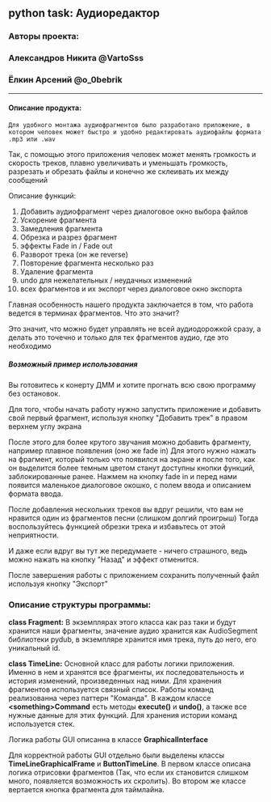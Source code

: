 ## **python task: Аудиоредактор**
### **Авторы проекта:**
### Александров Никита @VartoSss
### Ёлкин Арсений @o_0bebrik

***
#### Описание продукта:
    Для удобного монтажа аудиофрагментов было разработано приложение, в котором человек может быстро и удобно редактировать аудиофайлы формата .mp3 или .wav
Так, с помощью этого приложения человек может менять громкость и скорость треков, плавно увеличивать и уменьшать громкость, разрезать и обрезать файлы и конечно же склеивать их между сообщений

Описание функций:

1. Добавить аудиофрагмент через диалоговое окно выбора файлов
2. Ускорение фрагмента
3. Замедления фрагмента
4. Обрезка и разрез фрагмент
5. эффекты Fade in / Fade out
6. Разворот трека (он же reverse)
7. Повторение фрагмента несколько раз
8. Удаление фрагмента
9. undo для нежелательных / неудачных изменений
10. всех фрагментов и их экспорт через диалоговое окно экспорта

Главная особенность нашего продукта заключается в том, что работа ведется в терминах фрагментов. Что это значит?

Это значит, что можно будет управлять не всей аудиодорожкой сразу, а делать это точечно и только для тех фрагментов аудио, где это необходимо

##### Возможный пример использования

Вы готовитесь к конерту ДММ и хотите прогнать всю свою программу без остановок.

Для того, чтобы начать работу нужно запустить приложение и добавить свой первый фрагмент, используя кнопку "Добавить трек" в правом верхнем углу экрана

После этого для более крутого звучания можно добавить фрагменту, например плавное появления (оно же fade in)
Для этого нужно нажать на фрагмент, который только что появился на экране и после того, как он выделится более темным цветом станут доступны кнопки функций, заблокированные ранее. Нажмем на кнопку fade in и перед нами появится маленькое диалоговое окошко, с полем ввода и описанием формата ввода. 

После добавления нескольких треков вы вдруг решили, что вам не нравится один из фрагментов песни (слишком долгий проигрыш) Тогда воспользуйтесь функцией обрезки трека и избавьтесь от этой неприятности.

И даже если вдруг вы тут же передумаете - ничего страшного, ведь можно нажать на кнопку "Назад" и эффект отменится.

После завершения работы с приложением сохранить полученный файл используя кнопку "Экспорт"

### **Описание структуры программы:**
**class Fragment:**
В экземплярах этого класса как раз таки и будут хранится наши фрагменты, значение аудио хранится как AudioSegment библиотеки pydub, в экземпляре хранится имя трека, путь до него, его уникальный id.

**class TimeLine:**
Основной класс для работы логики приложения. Именно в нем и хранятся все фрагменты, их последовательность и история изменений, произведенных над ними. Для хранения фрагментов используется связный список. Работы команд реализованна через паттерн "Команда". В каждом классе **\<something\>Command** есть методы **execute()** и **undo()**, а также все нужные данные для этих функций. Для хранения истории команд используется стек.


Логика работы GUI описанна в классе **GraphicalInterface**

Для корректной работы GUI отдельно были выделены классы **TimeLineGraphicalFrame** и **ButtonTimeLine**. В первом классе описана логика отрисовки фрагментов (Так, что если их становится слишком много, появляется возможность их скролить). Во втором же классе вертается кнопка фрагмента для таймлайна.



